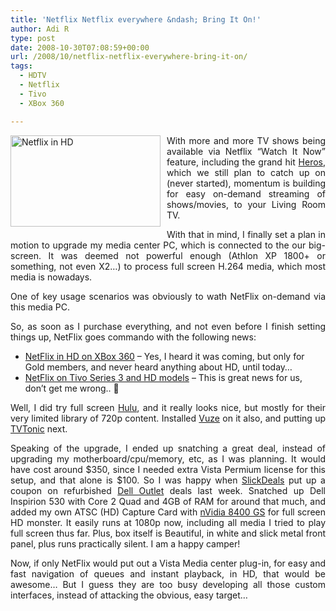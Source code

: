 ```yaml
---
title: 'Netflix Netflix everywhere &ndash; Bring It On!'
author: Adi R
type: post
date: 2008-10-30T07:08:59+00:00
url: /2008/10/netflix-netflix-everywhere-bring-it-on/
tags:
  - HDTV
  - Netflix
  - Tivo
  - XBox 360

---
```

<p align="justify">
  <img style="border-right: 0px; border-top: 0px; display: inline; margin: 0px 10px 10px 0px; border-left: 0px; border-bottom: 0px" title="Netflix in HD" src="https://i2.wp.com/www.adir1.com/uploads/2008/10/netflixinhd.jpg?resize=240%2C146" border="0" alt="Netflix in HD" width="240" height="146" align="left" data-recalc-dims="1" /> With more and more TV shows being available via Netflix “Watch It Now” feature, including the grand hit <a href="http://www.netflix.com/Movie/Heroes_Season_1/70057024?trkid=222336&lnkctr=srchrd-sr&strkid=1834052945_1_0" target="_blank">Heros</a>, which we still plan to catch up on (never started), momentum is building for easy on-demand streaming of shows/movies, to your Living Room TV.
</p>

<p align="justify">
  With that in mind, I finally set a plan in motion to upgrade my media center PC, which is connected to the our big-screen. It was deemed not powerful enough (Athlon XP 1800+ or something, not even X2…) to process full screen H.264 media, which most media is nowadays.
</p>

<p align="justify">
  One of key usage scenarios was obviously to wath NetFlix on-demand via this media PC.
</p>

<p align="justify">
  So, as soon as I purchase everything, and not even before I finish setting things up, NetFlix goes commando with the following news:
</p>

  * <div>
      <a href="http://www.engadgethd.com/2008/10/29/hd-netflix-streaming-comes-to-xbox-360-first" target="_blank">NetFlix in HD on XBox 360</a> – Yes, I heard it was coming, but only for Gold members, and never heard anything about HD, until today…
    </div>

  * <div>
      <a href="http://www.crunchgear.com/2008/10/30/you-got-netflix-in-my-tivo-stream-netflix-on-series-3-hd-and-hd-xl-boxes/" target="_blank">NetFlix on Tivo Series 3 and HD models</a> – This is great news for us, don’t get me wrong.. 🙂
    </div>

<p align="justify">
  Well, I did try full screen <a href="http://www.hulu.com" target="_blank">Hulu</a>, and it really looks nice, but mostly for their very limited library of 720p content. Installed <a href="http://www.vuze.com" target="_blank">Vuze</a> on it also, and putting up <a href="http://www.tvtonic.com/" target="_blank">TVTonic</a> next.
</p>

<p align="justify">
  Speaking of the upgrade, I ended up snatching a great deal, instead of upgrading my motherboard/cpu/memory, etc, as I was planning. It would have cost around $350, since I needed extra Vista Permium license for this setup, and that alone is $100. So I was happy when <a href="http://www.slickdeals.net" target="_blank">SlickDeals</a> put up a coupon on refurbished <a href="http://www.dell.com/outlet" target="_blank">Dell Outlet</a> deals last week. Snatched up Dell Inspirion 530 with Core 2 Quad and 4GB of RAM for around that much, and added my own ATSC (HD) Capture Card with <a href="http://www.newegg.com/Product/Product.aspx?Item=N82E16814130288" target="_blank">nVidia 8400 GS</a> for full screen HD monster. It easily runs at 1080p now, including all media I tried to play full screen thus far. Plus, box itself is Beautiful, in white and slick metal front panel, plus runs practically silent. I am a happy camper!
</p>

<p align="justify">
  Now, if only NetFlix would put out a Vista Media center plug-in, for easy and fast navigation of queues and instant playback, in HD, that would be awesome… But I guess they are too busy developing all those custom interfaces, instead of attacking the obvious, easy target…
</p>